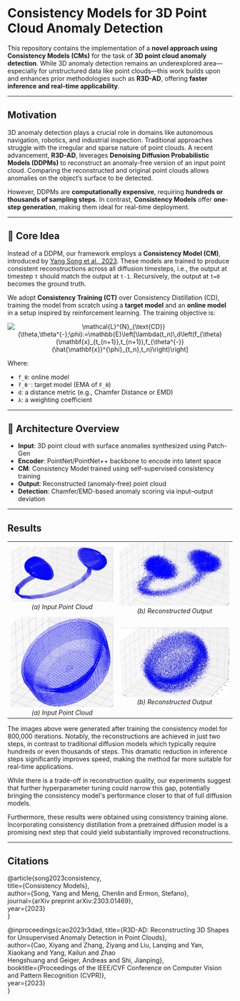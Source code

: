 # Consistency Models for 3D Point Cloud Anomaly Detection

This repository contains the implementation of a **novel approach using Consistency Models (CMs)** for the task of **3D point cloud anomaly detection**. While 3D anomaly detection remains an underexplored area—especially for unstructured data like point clouds—this work builds upon and enhances prior methodologies such as **R3D-AD**, offering **faster inference and real-time applicability**.

---

## Motivation

3D anomaly detection plays a crucial role in domains like autonomous navigation, robotics, and industrial inspection. Traditional approaches struggle with the irregular and sparse nature of point clouds. A recent advancement, **R3D-AD**, leverages **Denoising Diffusion Probabilistic Models (DDPMs)** to reconstruct an anomaly-free version of an input point cloud. Comparing the reconstructed and original point clouds allows anomalies on the object’s surface to be detected.

However, DDPMs are **computationally expensive**, requiring **hundreds or thousands of sampling steps**. In contrast, **Consistency Models** offer **one-step generation**, making them ideal for real-time deployment.

---

## 🧠 Core Idea

Instead of a DDPM, our framework employs a **Consistency Model (CM)**, introduced by [Yang Song et al., 2023](https://arxiv.org/abs/2303.01469). These models are trained to produce consistent reconstructions across all diffusion timesteps, i.e., the output at timestep `t` should match the output at `t-1`. Recursively, the output at `t=0` becomes the ground truth.

We adopt **Consistency Training (CT)** over Consistency Distillation (CD), training the model from scratch using a **target model** and an **online model** in a setup inspired by reinforcement learning. The training objective is:
<p align="center">
    <img src="https://latex.codecogs.com/svg.image?\color{white}\mathcal{L}^{N}_{\text{CD}}(\theta,\theta^{-};\phi):=\mathbb{E}\left[\lambda(t_n)\,d\left(f_{\theta}(\mathbf{x}_{t_{n&plus;1}},t_{n&plus;1}),f_{\theta^{-}}(\hat{\mathbf{x}}^{\phi}_{t_n},t_n)\right)\right]" title="\mathcal{L}^{N}_{\text{CD}}(\theta,\theta^{-};\phi):=\mathbb{E}\left[\lambda(t_n)\,d\left(f_{\theta}(\mathbf{x}_{t_{n+1}},t_{n+1}),f_{\theta^{-}}(\hat{\mathbf{x}}^{\phi}_{t_n},t_n)\right)\right]"/>
</p>


Where:
- `f_θ`: online model  
- `f_θ⁻`: target model (EMA of `F_θ`)  
- `d`: a distance metric (e.g., Chamfer Distance or EMD)  
- `λ`: a weighting coefficient

---

## 🔧 Architecture Overview

- **Input**: 3D point cloud with surface anomalies synthesized using Patch-Gen
- **Encoder**: PointNet/PointNet++ backbone to encode into latent space  
- **CM**: Consistency Model trained using self-supervised consistency training  
- **Output**: Reconstructed (anomaly-free) point cloud  
- **Detection**: Chamfer/EMD-based anomaly scoring via input–output deviation

---

## Results

<table>
  <tr>
    <td align="center">
      <img src="result_images/original_headset.png" alt="Original Headset PCD" width="300"/>
      <br/>
      <em>(a) Input Point Cloud</em>
    </td>
    <td align="center">
      <img src="result_images/recons_headset.png" alt="Reconstructed Headset PCD" width="300"/>
      <br/>
      <em>(b) Reconstructed Output</em>
    </td>
  </tr>
  <tr>
    <td align="center">
      <img src="result_images/Ash_OG2.jpg" alt="Original Headset PCD" eight="200" width="300"/>
      <br/>
      <em>(a) Input Point Cloud</em>
    </td>
    <td align="center">
      <img src="result_images/Ash_recon2.jpg" alt="Reconstructed Headset PCD" width="300"/>
      <br/>
      <em>(b) Reconstructed Output</em>
    </td>
  </tr>
</table>

The images above were generated after training the consistency model for 800,000 iterations. Notably, the reconstructions are achieved in just two steps, in contrast to traditional diffusion models which typically require hundreds or even thousands of steps. This dramatic reduction in inference steps significantly improves speed, making the method far more suitable for real-time applications.

While there is a trade-off in reconstruction quality, our experiments suggest that further hyperparameter tuning could narrow this gap, potentially bringing the consistency model's performance closer to that of full diffusion models.

Furthermore, these results were obtained using consistency training alone. Incorporating consistency distillation from a pretrained diffusion model is a promising next step that could yield substantially improved reconstructions.

---

## Citations
@article{song2023consistency,<br/>
  title={Consistency Models},<br/>
  author={Song, Yang and Meng, Chenlin and Ermon, Stefano},<br/>
  journal={arXiv preprint arXiv:2303.01469},<br/>
  year={2023}<br/>
}

@inproceedings{cao2023r3dad,
  title={R3D-AD: Reconstructing 3D Shapes for Unsupervised Anomaly Detection in Point Clouds},<br/>
  author={Cao, Xiyang and Zhang, Ziyang and Liu, Lanqing and Yan, Xiaokang and Yang, Kailun and Zhao<br/> Hengshuang and Geiger, Andreas and Shi, Jianping},<br/>
  booktitle={Proceedings of the IEEE/CVF Conference on Computer Vision and Pattern Recognition (CVPR)},<br/>
  year={2023}<br/>
}
